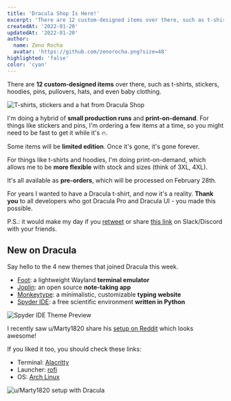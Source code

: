 ```yaml
---
title: 'Dracula Shop Is Here!'
excerpt: 'There are 12 custom-designed items over there, such as t-shirts, stickers, hoodies, pins, pullovers, hats, and even baby clothing.'
createdAt: '2022-01-20'
updatedAt: '2022-01-20'
author:
  name: Zeno Rocha
  avatar: 'https://github.com/zenorocha.png?size=48'
highlighted: 'false'
color: 'cyan'
---
```


There are **12 custom-designed items** over there, such as t-shirts, stickers, hoodies, pins, pullovers, hats, and even baby clothing.

![T-shirts, stickers and a hat from Dracula Shop](/static/img/blog/dracula-shop-is-here-a.png)

I'm doing a hybrid of **small production runs** and **print-on-demand**. For things like stickers and pins, I'm ordering a few items at a time, so you might need to be fast to get it while it's 🔥.

Some items will be **limited edition**. Once it's gone, it's gone forever.

For things like t-shirts and hoodies, I'm doing print-on-demand, which allows me to be **more flexible** with stock and sizes (think of 3XL, 4XL).

It's all available as **pre-orders**, which will be processed on February 28th.

For years I wanted to have a Dracula t-shirt, and now it's a reality. **Thank you** to all developers who got Dracula Pro and Dracula UI - you made this possible.

P.S.: it would make my day if you [retweet](https://twitter.com/zenorocha/status/1484174493819887624?s=20) or share [this link](https://draculatheme.com/shop) on Slack/Discord with your friends.

## New on Dracula

Say hello to the 4 new themes that joined Dracula this week.

- [Foot](/foot-terminal): a lightweight Wayland **terminal emulator**
- [Joplin](/joplin): an open source **note-taking app**
- [Monkeytype](/monkeytype): a minimalistic, customizable **typing website**
- [Spyder IDE](/spyder-ide): a free scientific environment **written in Python**

![Spyder IDE Theme Preview](/static/img/blog/dracula-shop-is-here-b.png)

I recently saw u/Marty1820 share his [setup on Reddit](https://www.reddit.com/r/unixporn/comments/rpr31j/qtile_dracula_theme_everything/) which looks awesome!

If you liked it too, you should check these links:

- Terminal: [Alacritty](/alacritty)
- Launcher: [rofi](/rofi)
- OS: [Arch Linux](https://archlinux.org/)

![u/Marty1820 setup with Dracula](/static/img/blog/dracula-shop-is-here-c.png)
